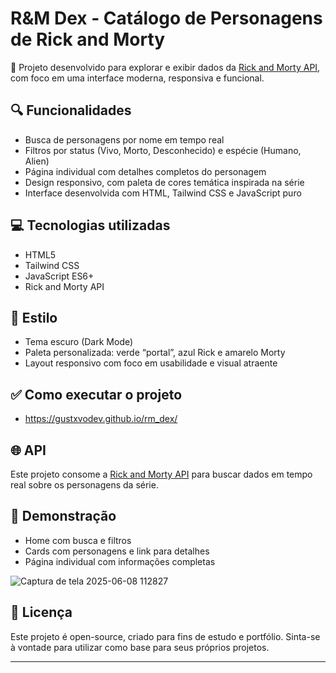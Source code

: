 # R&M Dex - Catálogo de Personagens de Rick and Morty

🚀 Projeto desenvolvido para explorar e exibir dados da [Rick and Morty API](https://rickandmortyapi.com/), com foco em uma interface moderna, responsiva e funcional.

## 🔍 Funcionalidades

- Busca de personagens por nome em tempo real
- Filtros por status (Vivo, Morto, Desconhecido) e espécie (Humano, Alien)
- Página individual com detalhes completos do personagem
- Design responsivo, com paleta de cores temática inspirada na série
- Interface desenvolvida com HTML, Tailwind CSS e JavaScript puro

## 💻 Tecnologias utilizadas

- HTML5
- Tailwind CSS
- JavaScript ES6+
- Rick and Morty API

## 🎨 Estilo

- Tema escuro (Dark Mode)
- Paleta personalizada: verde “portal”, azul Rick e amarelo Morty
- Layout responsivo com foco em usabilidade e visual atraente

## ✅ Como executar o projeto
- https://gustxvodev.github.io/rm_dex/

## 🌐 API

Este projeto consome a [Rick and Morty API](https://rickandmortyapi.com/) para buscar dados em tempo real sobre os personagens da série.

## 📸 Demonstração

- Home com busca e filtros
- Cards com personagens e link para detalhes
- Página individual com informações completas
  
![Captura de tela 2025-06-08 112827](https://github.com/user-attachments/assets/b500947f-fcbc-40e6-9123-9cae24e70ea6)

## 📘 Licença

Este projeto é open-source, criado para fins de estudo e portfólio. Sinta-se à vontade para utilizar como base para seus próprios projetos.

---

